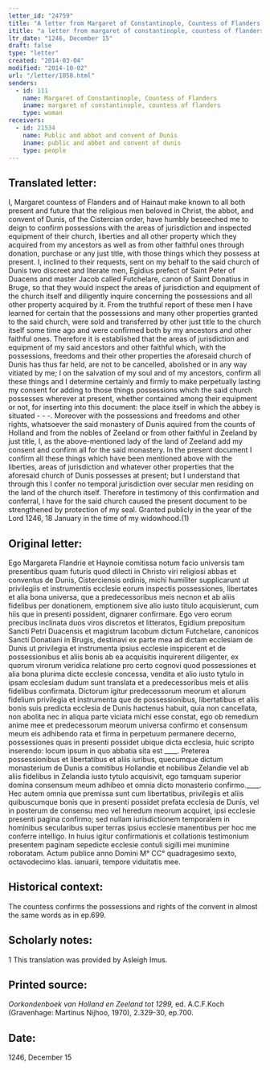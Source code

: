 ```yaml
---
letter_id: "24759"
title: "A letter from Margaret of Constantinople, Countess of Flanders (1246, December 15)"
ititle: "a letter from margaret of constantinople, countess of flanders (1246, december 15)"
ltr_date: "1246, December 15"
draft: false
type: "letter"
created: "2014-03-04"
modified: "2014-10-02"
url: "/letter/1058.html"
senders:
  - id: 111
    name: Margaret of Constantinople, Countess of Flanders
    iname: margaret of constantinople, countess of flanders
    type: woman
receivers:
  - id: 21534
    name: Public and abbot and convent of Dunis
    iname: public and abbot and convent of dunis
    type: people
---
```

<h2> Translated letter:</h2>I, Margaret countess of Flanders and of Hainaut make known to all both present and future that the religious men beloved in Christ, the abbot, and convent of Dunis, of the Cistercian order, have humbly beseeched me to deign to confirm possessions with the areas of jurisdiction and inspected equipment of their church, liberties and all other property which they acquired from my ancestors as well as from other faithful ones through donation, purchase or any just title, with those things which they possess at present. I, inclined to their requests, sent on my behalf to the said church of Dunis two discreet and literate men, Egidius prefect of Saint Peter of Duacens and master Jacob called Futchelare, canon of Saint Donatius in Bruge, so that they would inspect the areas of jurisdiction and equipment of the church itself and diligently inquire concerning the possessions and all other property acquired by it.  From the truthful report of these men I have learned for certain that the possessions and many other properties granted to the said church, were sold and transferred by other just title to the church itself some time ago and were confirmed both by my ancestors and other faithful ones. Therefore it is established that the areas of jurisdiction and equipment of my said ancestors and other faithful which, with the possessions, freedoms and their other properties the aforesaid church of Dunis has thus far held, are not to be cancelled, abolished or in any way vitiated by me; I on the salvation of my soul and of my ancestors, confirm all these things and I determine certainly and firmly to make perpetually lasting my consent for adding to those things possessions which the said church possesses wherever at present, whether contained among their equipment or not, for inserting into this document: the place itself in which the abbey is situated - - -.  Moreover with the possessions and freedoms and other rights, whatsoever the said monastery of Dunis aquired from the counts of Holland and from the nobles of Zeeland or from other faithful in Zeeland by just title, I, as the above-mentioned lady of the land of Zeeland add my consent and confirm all for the said monastery.  In the present document I confirm all these things which have been mentioned above with the liberties, areas of jurisdiction and whatever other properties that the aforesaid church of Dunis possesses at present; but I understand that through this I confer no temporal jurisdiction over secular men residing on the land of the church itself.
	Therefore in testimony of this confirmation and conferral, I have for the said church caused the present document to be strengthened by protection of my seal.
	Granted publicly in the year of the Lord 1246, 18 January in the time of my widowhood.(1)
<h2 class="mt-4"> Original letter:</h2>Ego Margareta Flandrie et Haynoie comitissa notum facio universis tam presentibus quam futuris quod dilecti in Christo viri religiosi abbas et conventus de Dunis, Cisterciensis ordinis, michi humiliter supplicarunt ut privilegiis et instrumentis ecclesie eorum inspectis possessiones,  libertates et alia bona universa, que a predecessoribus meis necnon et ab aliis fidelibus per donationem, emptionem sive alio iusto titulo acquisierunt, cum hiis que in presenti possident, dignarer confirmare. Ego vero eorum precibus inclinata duos viros discretos et litteratos, Egidium prepositum Sancti Petri Duacensis et magistrum Iacobum dictum Futchelare, canonicos Sancti Donatiani in Brugis, destinavi ex parte mea ad dictam ecclesiam de Dunis ut privilegia et instrumenta ipsius ecclesie inspicerent et de possessionibus et aliis bonis ab ea acquisitis inquirerent diligenter, ex quorum virorum veridica relatione pro certo cognovi quod possessiones et alia bona plurima dicte ecclesie concessa, vendita et alio iusto tytulo in ipsam ecclesiam dudum sunt translata et a predecessoribus meis et aliis fidelibus confirmata. Dictorum igitur predecessorum meorum et aliorum fidelium privilegia et instrumenta que de possessionibus, libertatibus et aliis bonis suis predicta ecclesia de Dunis hactenus habuit, quia non cancellata, non abolita nec in aliqua parte viciata michi esse constat, ego ob remedium anime mee et predecessorum meorum universa confirmo et consensum meum eis adhibendo rata et firma in perpetuum permanere decerno, possessiones quas in presenti possidet ubique dicta ecclesia, huic scripto inserendo: locum ipsum in quo abbatia sita est  ____. Preterea possessionibus et libertatibus et aliis iuribus, quecumque dictum monasterium de Dunis a comitibus Hollandie et nobilibus Zelandie vel ab aliis fidelibus in Zelandia iusto tytulo acquisivit, ego tamquam superior domina consensum meum adhibeo et omnia dicto monasterio confirmo.____.  Hec autem omnia que premissa sunt cum libertatibus, privilegiis et aliis quibuscumque bonis que in presenti possidet prefata ecclesia de Dunis, vel in posterum de consensu meo vel heredum meorum acquiret, ipsi ecclesie presenti pagina confirmo; sed nullam iurisdictionem temporalem in hominibus secularibus super terras ipsius ecclesie manentibus per hoc me conferre intelligo.
In huius igitur confirmationis et collationis testimonium presentem paginam sepedicte ecclesie contuli sigilli mei munimine roboratam.
Actum publice anno Domini M° CC°  quadragesimo sexto, octavodecimo klas. ianuarii, tempore viduitatis mee.
<h2 class="mt-4"> Historical context:</h2>The countess confirms the possessions and rights of the convent in almost the same words as in ep.699.
<h2 class="mt-4"> Scholarly notes:</h2>1 This translation was provided by Asleigh Imus.
<h2 class="mt-4"> Printed source:</h2><p><em>Oorkondenboek van Holland en Zeeland tot 1299,</em> ed. A.C.F.Koch (Gravenhage: Martinus Nijhoo, 1970), 2.329-30, ep.700.</p><h2 class="mt-4"> Date:</h2>1246, December 15